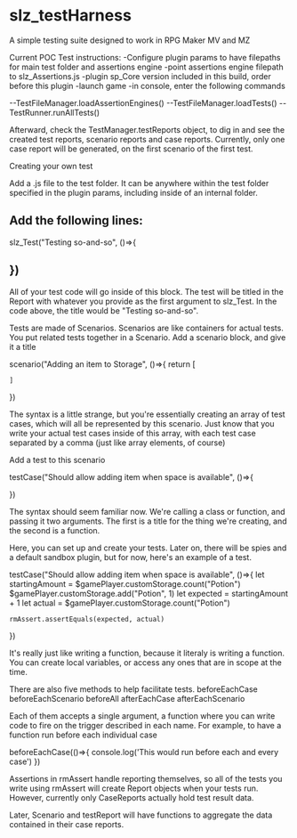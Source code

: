 # slz_testHarness
A simple testing suite designed to work in RPG Maker MV and MZ

Current POC Test instructions:
-Configure plugin params to have filepaths for main test folder and assertions engine
-point assertions engine filepath to slz_Assertions.js
-plugin sp_Core version included in this build, order before this plugin
-launch game
-in console, enter the following commands

--TestFileManager.loadAssertionEngines()
--TestFileManager.loadTests()
--TestRunner.runAllTests()

Afterward, check the TestManager.testReports object, to dig in and see the created test reports,
scenario reports and case reports. Currently, only one case report will be generated, on the 
first scenario of the first test. 


Creating your own test


Add a .js file to the test folder. It can be anywhere within the test folder specified in the plugin
params, including inside of an internal folder. 

Add the following lines:
---
slz_Test("Testing so-and-so", ()=>{

})
----

All of your test code will go inside of this block. The test will be 
titled in the Report with whatever you provide as the first argument
to slz_Test. In the code above, the title would be "Testing so-and-so".

Tests are made of Scenarios. 
Scenarios are like containers for actual tests. You put related tests together in 
a Scenario. 
Add a scenario block, and give it a title

scenario("Adding an item to Storage", ()=>{
    return [

    ]
})

The syntax is a little strange, but you're essentially creating an array
of test cases, which will all be represented by this scenario. Just know
that you write your actual test cases inside of this array, with each test
case separated by a comma (just like array elements, of course)

Add a test to this scenario

testCase("Should allow adding item when space is available", ()=>{

})


The syntax should seem familiar now. We're calling a class or function, and passing
it two arguments. The first is a title for the thing we're creating, and the second
is a function.

Here, you can set up and create your tests. Later on, there will be spies and a 
default sandbox plugin, but for now, here's an example of a test.

testCase("Should allow adding item when space is available", ()=>{
    let startingAmount = $gamePlayer.customStorage.count("Potion")
    $gamePlayer.customStorage.add("Potion", 1)
    let expected = startingAmount + 1
    let actual = $gamePlayer.customStorage.count("Potion")
    
    rmAssert.assertEquals(expected, actual)
})


It's really just like writing a function, because it literaly is writing
a function. You can create local variables, or access any ones that are 
in scope at the time. 

There are also five methods to help facilitate tests. 
beforeEachCase
beforeEachScenario
beforeAll
afterEachCase
afterEachScenario

Each of them accepts a single argument, a function where you can write code
to fire on the trigger described in each name. For example, to have a 
function run before each individual case

beforeEachCase(()=>{
    console.log('This would run before each and every case')
})


Assertions in rmAssert handle reporting themselves, so all of the tests
you write using rmAssert will create Report objects when your tests run. 
However, currently only CaseReports actually hold test result data. 

Later, Scenario and testReport will have functions to aggregate the data
contained in their case reports. 
